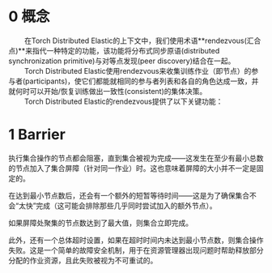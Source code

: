 # 0 概念
&nbsp;&nbsp;&nbsp;&nbsp;&nbsp;&nbsp;&nbsp;&nbsp;在Torch Distributed Elastic的上下文中，我们使用术语**rendezvous(汇合点)**来指代一种特定的功能，该功能将分布式同步原语(distributed synchronization primitive)与对等点发现(peer discovery)结合在一起。<br>
&nbsp;&nbsp;&nbsp;&nbsp;&nbsp;&nbsp;&nbsp;&nbsp;Torch Distributed Elastic使用rendezvous来收集训练作业（即节点）的参与者(participants)，使它们都能就相同的参与者列表和各自的角色达成一致，并就何时可以开始/恢复训练做出一致性(consistent)的集体决策。<br>
&nbsp;&nbsp;&nbsp;&nbsp;&nbsp;&nbsp;&nbsp;&nbsp;Torch Distributed Elastic的rendezvous提供了以下关键功能：<br>

# 1 Barrier
执行集合操作的节点都会阻塞，直到集合被视为完成——这发生在至少有最小总数的节点加入了集合屏障（针对同一作业）时。这也意味着屏障的大小并不一定是固定的。

在达到最小节点数后，还会有一个额外的短暂等待时间——这是为了确保集合不会“太快”完成（这可能会排除那些几乎同时尝试加入的额外节点）。

如果屏障处聚集的节点数达到了最大值，则集合立即完成。

此外，还有一个总体超时设置，如果在超时时间内未达到最小节点数，则集合操作失败。这是一个简单的故障安全机制，用于在资源管理器出现问题时帮助释放部分分配的作业资源，且此失败被视为不可重试的。
